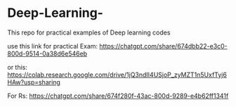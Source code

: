 # Deep-Learning-
This repo for practical examples of Deep learning codes


use this link for practical Exam: https://chatgpt.com/share/674dbb22-e3c0-800d-9514-0a38d6e546eb

or this: https://colab.research.google.com/drive/1jQ3ndII4USjoP_zyMZT1n5UxfTyj6HAw?usp=sharing

For Rs: https://chatgpt.com/share/674f280f-43ac-800d-9289-e4b62ff1341f
